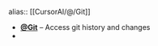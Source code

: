 alias:: [[CursorAI/@/Git]]

- **[@Git](https://docs.cursor.com/context/@-symbols/@-git)** – Access git history and changes
- 